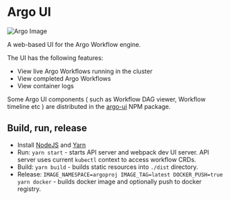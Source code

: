 # Argo UI

![Argo Image](https://github.com/argoproj/argo/blob/master/argo.png?raw=true)

A web-based UI for the Argo Workflow engine. 

The UI has the following features:
* View live Argo Workflows running in the cluster
* View completed Argo Workflows
* View container logs

Some Argo UI components ( such as Workflow DAG viewer, Workflow timeline etc ) are distributed in the [argo-ui](https://www.npmjs.com/package/argo-ui) NPM package.

## Build, run, release

* Install [NodeJS](https://nodejs.org/en/download/) and [Yarn](https://yarnpkg.com)
* Run: `yarn start` - starts API server and webpack dev UI server. API server uses current `kubectl` context to access workflow CRDs.
* Build: `yarn build` - builds static resources into `./dist` directory.
* Release: `IMAGE_NAMESPACE=argoproj IMAGE_TAG=latest DOCKER_PUSH=true yarn docker` - builds docker image and optionally push to docker registry.
